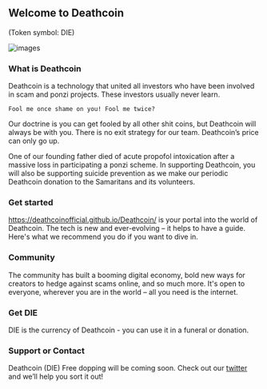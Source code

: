 ## Welcome to Deathcoin 
(Token symbol: DIE)

![images](https://pbs.twimg.com/media/EfH5EyUXkAA5Jse.png)

### What is Deathcoin
Deathcoin is a technology that united all investors who have been involved in scam and ponzi projects. These investors usually never learn. 

``Fool me once shame on you! Fool me twice?``

Our doctrine is you can get fooled by all other shit coins, but Deathcoin will always be with you. There is no exit strategy for our team. Deathcoin’s price can only go up.

One of our founding father died of acute propofol intoxication after a massive loss in participating a ponzi scheme. In supporting Deathcoin, you will also be supporting suicide prevention as we make our periodic Deathcoin donation to the Samaritans and its volunteers.

### Get started
https://deathcoinofficial.github.io/Deathcoin/ is your portal into the world of Deathcoin. The tech is new and ever-evolving – it helps to have a guide. Here's what we recommend you do if you want to dive in.


### Community
The community has built a booming digital economy, bold new ways for creators to hedge against scams online, and so much more. It's open to everyone, wherever you are in the world – all you need is the internet.

### Get DIE
DIE is the currency of Deathcoin - you can use it in a funeral or donation.

### Support or Contact
Deathcoin (DIE) Free dopping will be coming soon. Check out our [twitter](https://support.github.com/contact) and we’ll help you sort it out!
